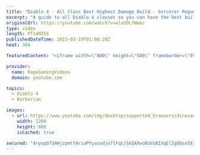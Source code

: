 ```yaml
---
title: "Diablo 4 - All Class Best Highest Damage Build - Sorcerer Rogue Barbarian Skills & Equipment Guide!"
excerpt: "A guide to all Diablo 4 classes so you can have the best build & skills! Enjoy! Support us on Patreon: http://bit.ly/1FUac4S Hunters ..."
originalUrl: https://youtube.com/watch?v=wlaSDLYWwbc
type: video
length: PT14M35S
publishedDateTime: 2023-03-19T01:00:28Z
heat: 304

featuredContent: "<iframe width=\"800\" height=\"500\" frameborder=\"0\" src=\"https://www.youtube.com/embed/wlaSDLYWwbc\" allow=\"accelerometer; autoplay; encrypted-media; gyroscope; picture-in-picture\" allowfullscreen></iframe>"

provider:
  name: RageGamingVideos
  domain: youtube.com

topics:
  - Diablo 4
  - Barbarian

images:
  - url: https://www.youtube.com/img/desktop/supported_browsers/dinosaur.png
    width: 1200
    height: 800
    isCached: true

secured: "4ryopb7Q4WjzpmtfAriaPYyooxdje7lFqt/SkQAXwoRUVa8IXqElZgOOseS8jJkPH+eBPBthGJayAJYBP/Lp5ZJS7qyHt2WKzfZVRXjnCzHHxIh2/s4DymA0NgblSCBEMqKCJltoB6qloaj8ix0HzOsBndM6wDIp5bYYGT/Y2CQVIOwxPiyw1L7C5YG7CvL63qs4on+pVLMym+Tu1YlEGzYmyKKSO6q1OKHCtwr0VjpNO8pjomBj/lpfTpQYvAY7wNV/t1AEPmLv6ia4H9rr3KYmTpIUmEbaY5DXMBJU6mMzVCfezicobLhlTT80ICptIAMAfZHLSSUvPByAV7aL14+Frnx/oE6q7l61ET/N285k/IgDws2o0t1G7or52YZUXcYEo5PtIs2prUdbEGHpOA==;gJwTA1h+3s3Hzh1oYmFq6w=="
---
```


